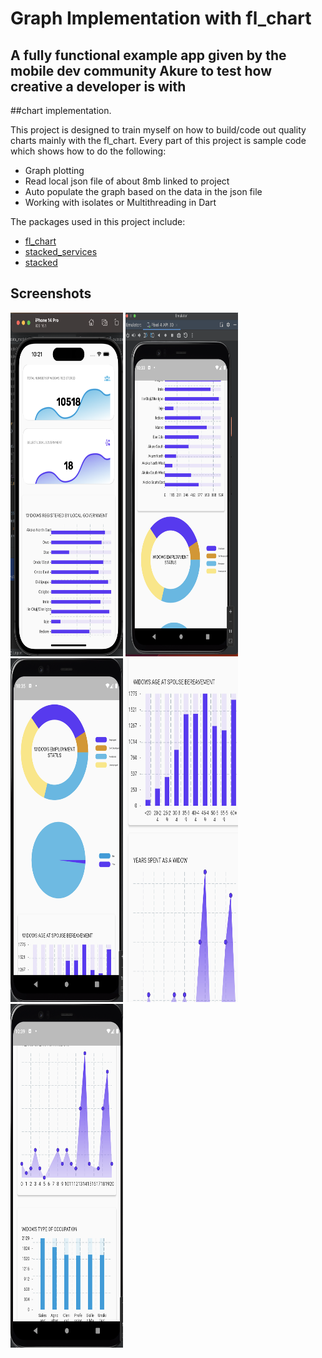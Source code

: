 # Graph Implementation with fl_chart


## A fully functional example app given by the mobile dev community Akure to test how creative a developer is with
##chart implementation.

This project is designed to train myself
on how to build/code out quality charts mainly with the fl_chart. Every part of this project is sample code which shows how
to do the following:

* Graph plotting
* Read local json file of about 8mb linked to project
* Auto populate the graph based on the data in the json file
* Working with isolates or Multithreading in Dart

The packages used in this project include:
- [fl_chart](https://pub.dev/packages/fl_chart)
- [stacked_services](https://pub.dev/packages/stacked_services)
- [stacked](https://pub.dev/packages/stacked)

[//]: # (- [stacked_hooks]&#40;https://pub.dev/packages/fl_chart&#41;)

<h2>Screenshots</h2>

<img src="/asset/images/screenshot1.png" alt="Alt text" title="Optional title" width="180" height="550">
<img src="/asset/images/screenshot2.png" alt="Alt text" title="Optional title" width="180" height="550">
<img src="/asset/images/screenshot3.png" alt="Alt text" title="Optional title" width="180" height="550">
<img src="/asset/images/screenshot4.png" alt="Alt text" title="Optional title" width="180" height="550">
<img src="/asset/images/screenshot5.png" alt="Alt text" title="Optional title" width="180" height="550">
